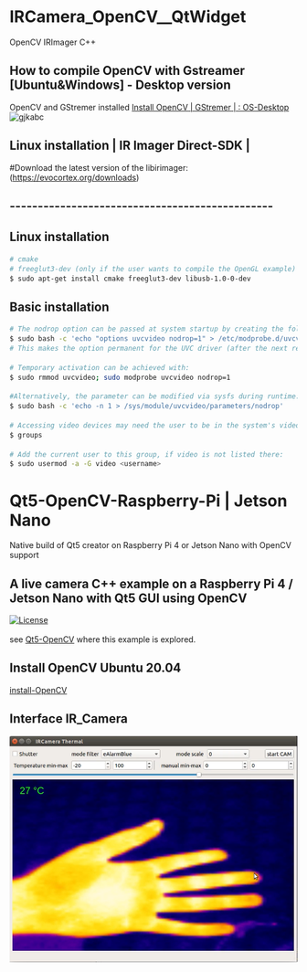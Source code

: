 # IRCamera_OpenCV__QtWidget
OpenCV IRImager C++

## How to compile OpenCV with Gstreamer [Ubuntu&Windows] - Desktop version
OpenCV and GStremer installed [Install OpenCV | GStremer | : OS-Desktop](https://galaktyk.medium.com/how-to-build-opencv-with-gstreamer-b11668fa09c)
![gjkabc](http://documentation.evocortex.com/libirimager2/html/household.png)

## Linux installation | IR Imager Direct-SDK |
#Download the latest version of the libirimager: (https://evocortex.org/downloads)
## ----------------------------------------------- ##

## Linux installation
```bash
# cmake
# freeglut3-dev (only if the user wants to compile the OpenGL example)
$ sudo apt-get install cmake freeglut3-dev libusb-1.0-0-dev
```

## Basic installation
```bash
# The nodrop option can be passed at system startup by creating the following file:
$ sudo bash -c 'echo "options uvcvideo nodrop=1" > /etc/modprobe.d/uvcvideo.conf'
# This makes the option permanent for the UVC driver (after the next reboot).

# Temporary activation can be achieved with:
$ sudo rmmod uvcvideo; sudo modprobe uvcvideo nodrop=1

#Alternatively, the parameter can be modified via sysfs during runtime:
$ sudo bash -c 'echo -n 1 > /sys/module/uvcvideo/parameters/nodrop'

# Accessing video devices may need the user to be in the system's video group. Checking membership can be done with:
$ groups

# Add the current user to this group, if video is not listed there:
$ sudo usermod -a -G video <username>
```

# Qt5-OpenCV-Raspberry-Pi | Jetson Nano 
Native build of Qt5 creator on Raspberry Pi 4 or Jetson Nano with OpenCV support
## A live camera C++ example on a Raspberry Pi 4 / Jetson Nano with Qt5 GUI using OpenCV <br/> 
[![License](https://img.shields.io/badge/License-Apache%202.0-blue.svg)](https://opensource.org/licenses/Apache-2.0)<br/><br/>
see [Qt5-OpenCV](https://qengineering.eu/install-qt5-with-opencv-on-raspberry-pi-4.html) where this example is explored. 

## Install OpenCV Ubuntu 20.04
[install-OpenCV](https://vitux.com/opencv_ubuntu/)

## Interface IR_Camera
![gjkabc](https://github.com/werasaimon/IRCamera_OpenCV__QtWidget/blob/main/image/thermal_img.png)

